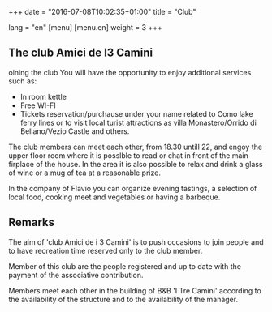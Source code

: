 +++
date = "2016-07-08T10:02:35+01:00"
title = "Club"

lang = "en"
[menu]
  [menu.en]
    weight = 3
+++


The club Amici de I3 Camini
---------------------------
oining the club You will have the opportunity to enjoy additional services such as:

  * In room kettle
  * Free WI-FI
  * Tickets reservation/purchause under your name related to Como lake ferry lines or to visit local turist attractions as villa Monastero/Orrido di Bellano/Vezio Castle and others.

The club members can meet each other, from 18.30 untill 22, and engoy the upper floor room where it is posslble to read or chat in front of the main firplace of the house.
In the area it is also possible to relax and drink a glass of wine or a mug of tea at a reasonable prize.

In the company of Flavio you can organize evening tastings, a selection of local food, cooking meet and vegetables or having a barbeque. 


Remarks
-------
The aim of 'club Amici de i 3 Camini' is to push occasions to join people and to have recreation time reserved only to the club member.

Member of this club are the people registered and up to date with the payment of the associative contribution.

Members meet each other in the building of B&B 'I Tre Camini' according to the availability of the structure and to the availability of the manager.
